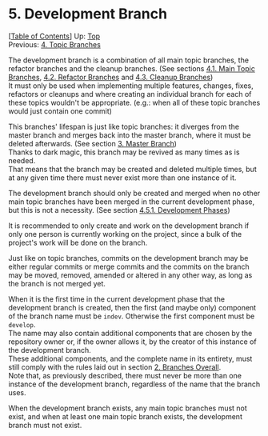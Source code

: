 # 5. Development Branch #

\[[Table of Contents](index.md#table-of-contents)\]
Up: [Top](index.md)  
Previous: [4. Topic Branches](topic-branches.md)

The development branch is a combination of all main topic branches, the refactor branches and the cleanup branches.
(See sections [4.1. Main Topic Branches](topic-branches/main-topics.md),
[4.2. Refactor Branches](topic-branches/refactor.md) and
[4.3. Cleanup Branches](topic-branches/cleanup.md))  
It must only be used when implementing multiple features, changes, fixes, refactors or cleanups and where creating
an individual branch for each of these topics wouldn't be appropriate.
(e.g.: when all of these topic branches would just contain one commit)

This branches' lifespan is just like topic branches: it diverges from the master branch and merges back into
the master branch, where it must be deleted afterwards. (See section [3. Master Branch](master-branch.md))  
Thanks to dark magic, this branch may be revived as many times as is needed.  
That means that the branch may be created and deleted multiple times, but at any given time there must never exist more
than one instance of it.

The development branch should only be created and merged when no other main topic branches have been merged in
the current development phase, but this is not a necessity.
(See section [4.5.1. Development Phases](topic-branches/development-phases.md))

It is recommended to only create and work on the development branch if only one person is currently working on
the project, since a bulk of the project's work will be done on the branch.

Just like on topic branches, commits on the development branch may be either regular commits or merge commits and the
commits on the branch may be moved, removed, amended or altered in any other way, as long as the branch is
not merged yet.

When it is the first time in the current development phase that the development branch is created,
then the first (and maybe only) component of the branch name must be `indev`.
Otherwise the first component must be `develop`.  
The name may also contain additional components that are chosen by the repository owner or, if the owner allows it,
by the creator of this instance of the development branch.  
These additional components, and the complete name in its entirety, must still comply with the rules laid out in
section [2. Branches Overall](branches-overall.md).  
Note that, as previously described, there must never be more than one instance of the development branch,
regardless of the name that the branch uses.

When the development branch exists, any main topic branches must not exist, and
when at least one main topic branch exists, the development branch must not exist.
